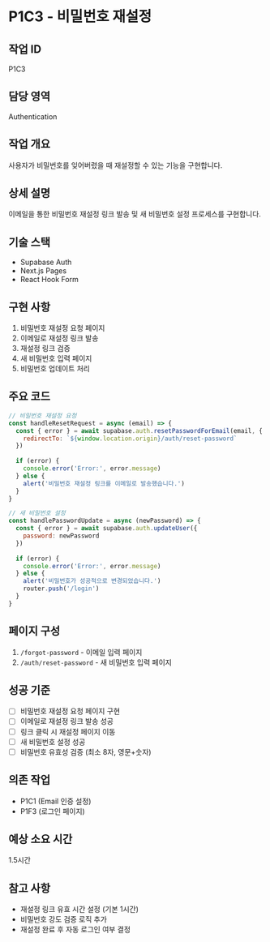 # P1C3 - 비밀번호 재설정

## 작업 ID
P1C3

## 담당 영역
Authentication

## 작업 개요
사용자가 비밀번호를 잊어버렸을 때 재설정할 수 있는 기능을 구현합니다.

## 상세 설명
이메일을 통한 비밀번호 재설정 링크 발송 및 새 비밀번호 설정 프로세스를 구현합니다.

## 기술 스택
- Supabase Auth
- Next.js Pages
- React Hook Form

## 구현 사항
1. 비밀번호 재설정 요청 페이지
2. 이메일로 재설정 링크 발송
3. 재설정 링크 검증
4. 새 비밀번호 입력 페이지
5. 비밀번호 업데이트 처리

## 주요 코드
```javascript
// 비밀번호 재설정 요청
const handleResetRequest = async (email) => {
  const { error } = await supabase.auth.resetPasswordForEmail(email, {
    redirectTo: `${window.location.origin}/auth/reset-password`
  })
  
  if (error) {
    console.error('Error:', error.message)
  } else {
    alert('비밀번호 재설정 링크를 이메일로 발송했습니다.')
  }
}

// 새 비밀번호 설정
const handlePasswordUpdate = async (newPassword) => {
  const { error } = await supabase.auth.updateUser({
    password: newPassword
  })
  
  if (error) {
    console.error('Error:', error.message)
  } else {
    alert('비밀번호가 성공적으로 변경되었습니다.')
    router.push('/login')
  }
}
```

## 페이지 구성
1. `/forgot-password` - 이메일 입력 페이지
2. `/auth/reset-password` - 새 비밀번호 입력 페이지

## 성공 기준
- [ ] 비밀번호 재설정 요청 페이지 구현
- [ ] 이메일로 재설정 링크 발송 성공
- [ ] 링크 클릭 시 재설정 페이지 이동
- [ ] 새 비밀번호 설정 성공
- [ ] 비밀번호 유효성 검증 (최소 8자, 영문+숫자)

## 의존 작업
- P1C1 (Email 인증 설정)
- P1F3 (로그인 페이지)

## 예상 소요 시간
1.5시간

## 참고 사항
- 재설정 링크 유효 시간 설정 (기본 1시간)
- 비밀번호 강도 검증 로직 추가
- 재설정 완료 후 자동 로그인 여부 결정
